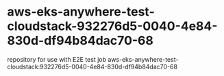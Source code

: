 # aws-eks-anywhere-test-cloudstack-932276d5-0040-4e84-830d-df94b84dac70-68
repository for use with E2E test job aws-eks-anywhere-test-cloudstack:932276d5-0040-4e84-830d-df94b84dac70-68
